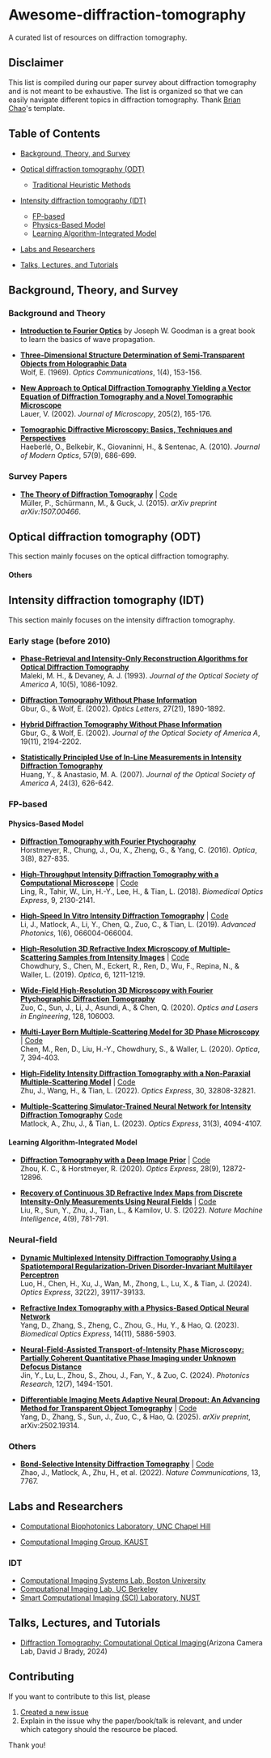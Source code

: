 # Awesome-diffraction-tomography

A curated list of resources on diffraction tomography.

## Disclaimer

This list is compiled during our paper survey about diffraction tomography and is not meant to be exhaustive. The list is organized so that we can easily navigate different topics in diffraction tomography.
Thank [Brian Chao](https://github.com/bchao1)'s template.

## Table of Contents
- [Background, Theory, and Survey](#background-theory-and-survey)
- [Optical diffraction tomography (ODT)](#optical-diffraction-tomography-odt)
    - [Traditional Heuristic Methods](#traditional-heuristic-methods)


- [Intensity diffraction tomography (IDT)](#intensity-diffraction-tomography-idt)
    - [FP-based](#fp-based)
    - [Physics-Based Model](#physics-based-model)
    - [Learning Algorithm-Integrated Model](#learning-algorithm-integrated-model)
 
- [Labs and Researchers](#labs-and-researchers)
- [Talks, Lectures, and Tutorials](#talks-lectures-and-tutorials)

## Background, Theory, and Survey
### Background and Theory
- [**Introduction to Fourier Optics**](https://books.google.com.tw/books/about/Introduction_to_Fourier_Optics.html?id=QllRAAAAMAAJ&redir_esc=y) by Joseph W. Goodman is a great book to learn the basics of wave propagation.

- [**Three-Dimensional Structure Determination of Semi-Transparent Objects from Holographic Data**](https://www.sciencedirect.com/science/article/pii/0030401869900522)  
Wolf, E. (1969). *Optics Communications*, 1(4), 153-156.

- [**New Approach to Optical Diffraction Tomography Yielding a Vector Equation of Diffraction Tomography and a Novel Tomographic Microscope**](https://onlinelibrary.wiley.com/doi/full/10.1046/j.0022-2720.2001.00980.x)  
Lauer, V. (2002). *Journal of Microscopy*, 205(2), 165-176.


- [**Tomographic Diffractive Microscopy: Basics, Techniques and Perspectives**](https://www.tandfonline.com/doi/full/10.1080/09500340.2010.493622)  
Haeberlé, O., Belkebir, K., Giovaninni, H., & Sentenac, A. (2010). *Journal of Modern Optics*, 57(9), 686-699.

### Survey Papers
- [**The Theory of Diffraction Tomography**](https://arxiv.org/pdf/1507.00466) | [Code](https://github.com/RI-imaging/ODTbrain)  
Müller, P., Schürmann, M., & Guck, J. (2015). *arXiv preprint arXiv:1507.00466*.



## Optical diffraction tomography (ODT)

This section mainly focuses on the optical diffraction tomography.


#### Others

## Intensity diffraction tomography (IDT)
This section mainly focuses on the intensity diffraction tomography.

### Early stage (before 2010)

- [**Phase-Retrieval and Intensity-Only Reconstruction Algorithms for Optical Diffraction Tomography**](https://opg.optica.org/josaa/fulltext.cfm?uri=josaa-10-5-1086&id=4618)  
Maleki, M. H., & Devaney, A. J. (1993). *Journal of the Optical Society of America A*, 10(5), 1086-1092.

- [**Diffraction Tomography Without Phase Information**](https://opg.optica.org/ol/abstract.cfm?uri=OL-27-21-1890)  
Gbur, G., & Wolf, E. (2002). *Optics Letters*, 27(21), 1890-1892.

- [**Hybrid Diffraction Tomography Without Phase Information**](https://opg.optica.org/josaa/abstract.cfm?uri=JOSAA-19-11-2194)  
Gbur, G., & Wolf, E. (2002). *Journal of the Optical Society of America A*, 19(11), 2194-2202.


- [**Statistically Principled Use of In-Line Measurements in Intensity Diffraction Tomography**](https://opg.optica.org/josaa/fulltext.cfm?uri=josaa-24-3-626&id=127065)  
Huang, Y., & Anastasio, M. A. (2007). *Journal of the Optical Society of America A*, 24(3), 626-642.


### FP-based 

#### Physics-Based Model

- [**Diffraction Tomography with Fourier Ptychography**](https://opg.optica.org/optica/fulltext.cfm?uri=optica-3-8-827&id=348069)  
Horstmeyer, R., Chung, J., Ou, X., Zheng, G., & Yang, C. (2016). *Optica*, 3(8), 827-835.

- [**High-Throughput Intensity Diffraction Tomography with a Computational Microscope**](https://opg.optica.org/boe/fulltext.cfm?uri=boe-9-5-2130&id=385347) | [Code](https://github.com/bu-cisl/High-Throughput-IDT?tab=readme-ov-file)  
Ling, R., Tahir, W., Lin, H.-Y., Lee, H., & Tian, L. (2018). *Biomedical Optics Express*, 9, 2130-2141.

- [**High-Speed In Vitro Intensity Diffraction Tomography**](https://www.spiedigitallibrary.org/journals/advanced-photonics/volume-1/issue-6/066004/High-speed-in-vitro-intensity-diffraction-tomography/10.1117/1.AP.1.6.066004.full)   | [Code](https://github.com/bu-cisl/IDT-using-Annular-Illumination?tab=readme-ov-file)  
Li, J., Matlock, A., Li, Y., Chen, Q., Zuo, C., & Tian, L. (2019). *Advanced Photonics*, 1(6), 066004-066004.

- [**High-Resolution 3D Refractive Index Microscopy of Multiple-Scattering Samples from Intensity Images**](https://opg.optica.org/optica/fulltext.cfm?uri=optica-6-9-1211&id=418751#articleFigures) | [Code](https://github.com/Waller-Lab/multi-slice?tab=readme-ov-file)  
Chowdhury, S., Chen, M., Eckert, R., Ren, D., Wu, F., Repina, N., & Waller, L. (2019). *Optica*, 6, 1211-1219.

- [**Wide-Field High-Resolution 3D Microscopy with Fourier Ptychographic Diffraction Tomography**](https://www.sciencedirect.com/science/article/pii/S0143816619318421)  
Zuo, C., Sun, J., Li, J., Asundi, A., & Chen, Q. (2020). *Optics and Lasers in Engineering*, 128, 106003.

- [**Multi-Layer Born Multiple-Scattering Model for 3D Phase Microscopy**](http://opg.optica.org/optica/fulltext.cfm?uri=optica-7-5-394&id=431219) | [Code](https://github.com/Waller-Lab/multi-layer-born?tab=readme-ov-file)  
Chen, M., Ren, D., Liu, H.-Y., Chowdhury, S., & Waller, L. (2020). *Optica*, 7, 394-403.

- [**High-Fidelity Intensity Diffraction Tomography with a Non-Paraxial Multiple-Scattering Model**](https://opg.optica.org/oe/fulltext.cfm?uri=oe-30-18-32808&id=495495) | [Code](https://github.com/bu-cisl/SSNP-IDT?tab=readme-ov-file)  
Zhu, J., Wang, H., & Tian, L. (2022). *Optics Express*, 30, 32808-32821.


- [**Multiple-Scattering Simulator-Trained Neural Network for Intensity Diffraction Tomography**](https://opg.optica.org/oe/fulltext.cfm?uri=oe-31-3-4094&id=525403)  [Code](https://github.com/bu-cisl/IDTNet)   
Matlock, A., Zhu, J., & Tian, L. (2023). *Optics Express*, 31(3), 4094-4107.


#### Learning Algorithm-Integrated Model
- [**Diffraction Tomography with a Deep Image Prior**](https://opg.optica.org/oe/fulltext.cfm?uri=oe-28-9-12872&id=430210)  | [Code](https://github.com/kevinczhou/deep-prior-diffraction-tomography)   
Zhou, K. C., & Horstmeyer, R. (2020). *Optics Express*, 28(9), 12872-12896.

- [**Recovery of Continuous 3D Refractive Index Maps from Discrete Intensity-Only Measurements Using Neural Fields**](https://www.nature.com/articles/s42256-022-00530-3)  | [Code](https://github.com/wustl-cig/DeCAF)   
Liu, R., Sun, Y., Zhu, J., Tian, L., & Kamilov, U. S. (2022). *Nature Machine Intelligence*, 4(9), 781-791.

### Neural-field 

- [**Dynamic Multiplexed Intensity Diffraction Tomography Using a Spatiotemporal Regularization-Driven Disorder-Invariant Multilayer Perceptron**](https://opg.optica.org/oe/fulltext.cfm?uri=oe-32-22-39117&id=561408)  
Luo, H., Chen, H., Xu, J., Wan, M., Zhong, L., Lu, X., & Tian, J. (2024). *Optics Express*, 32(22), 39117-39133.

- [**Refractive Index Tomography with a Physics-Based Optical Neural Network**](https://opg.optica.org/boe/fulltext.cfm?uri=boe-14-11-5886&id=541011)  
Yang, D., Zhang, S., Zheng, C., Zhou, G., Hu, Y., & Hao, Q. (2023). *Biomedical Optics Express*, 14(11), 5886-5903.

- [**Neural-Field-Assisted Transport-of-Intensity Phase Microscopy: Partially Coherent Quantitative Phase Imaging under Unknown Defocus Distance**](https://opg.optica.org/prj/fulltext.cfm?uri=prj-12-7-1494&id=552941)  
Jin, Y., Lu, L., Zhou, S., Zhou, J., Fan, Y., & Zuo, C. (2024). *Photonics Research*, 12(7), 1494-1501.


- [**Differentiable Imaging Meets Adaptive Neural Dropout: An Advancing Method for Transparent Object Tomography**](https://arxiv.org/abs/2502.19314)  | [Code](https://github.com/yang980130/Enhancing-Optical-Diffraction-Tomography-with-Physics-Guided-Adaptive-Dropout-Neural-Networks/tree/master)  
Yang, D., Zhang, S., Sun, J., Zuo, C., & Hao, Q. (2025). *arXiv preprint*, arXiv:2502.19314.


### Others
- [**Bond-Selective Intensity Diffraction Tomography**](https://www.nature.com/articles/s41467-022-35329-8) | [Code](https://github.com/buchenglab/BS-IDT)  
Zhao, J., Matlock, A., Zhu, H., et al. (2022). *Nature Communications*, 13, 7767.

## Labs and Researchers


- [Computational Biophotonics Laboratory, UNC Chapel Hill](http://www.nicolaspegard.com/index.php)

- [Computational Imaging Group, KAUST](https://vccimaging.org/publications.html)

### IDT 
- [Computational Imaging Systems Lab, Boston University](https://sites.bu.edu/tianlab/)
- [Computational Imaging Lab, UC Berkeley](https://www.laurawaller.com/)
- [Smart Computational Imaging (SCI) Laboratory‍, NUST](https://www.scilaboratory.com/)
## Talks, Lectures, and Tutorials
- [Diffraction Tomography: Computational Optical Imaging](https://www.youtube.com/watch?v=B4nYL-4e2zI)(Arizona Camera Lab, David J Brady, 2024)

## Contributing
If you want to contribute to this list, please 
1. [Created a new issue](https://github.com/willytrek/Awesome-diffraction-tomography/issues)
2. Explain in the issue why the paper/book/talk is relevant, and under which category should the resource be placed.
   
Thank you!
